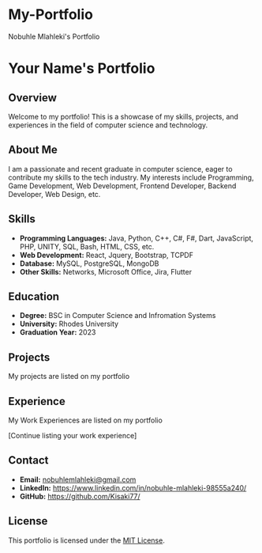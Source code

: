 # My-Portfolio
Nobuhle Mlahleki's Portfolio

# Your Name's Portfolio

## Overview

Welcome to my portfolio! This is a showcase of my skills, projects, and experiences in the field of computer science and technology.

## About Me

I am a passionate and recent graduate in computer science, eager to contribute my skills to the tech industry. My interests include Programming, Game Development, Web Development, Frontend Developer, Backend Developer, Web Design, etc.

## Skills

- **Programming Languages:** Java, Python, C++, C#, F#, Dart, JavaScript, PHP, UNITY, SQL, Bash, HTML, CSS, etc.
- **Web Development:** React, Jquery, Bootstrap, TCPDF
- **Database:** MySQL, PostgreSQL, MongoDB
- **Other Skills:** Networks, Microsoft Office, Jira, Flutter

## Education

- **Degree:** BSC in Computer Science and Infromation Systems
- **University:** Rhodes University
- **Graduation Year:** 2023

## Projects

My projects are listed on my portfolio

## Experience

My Work Experiences are listed on my portfolio

[Continue listing your work experience]

## Contact

- **Email:** nobuhlemlahleki@gmail.com
- **LinkedIn:** https://www.linkedin.com/in/nobuhle-mlahleki-98555a240/
- **GitHub:** https://github.com/Kisaki77/

## License

This portfolio is licensed under the [MIT License](LICENSE).
